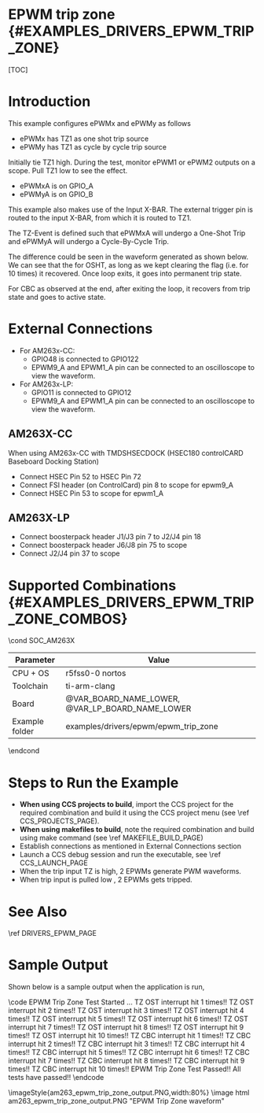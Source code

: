 # EPWM trip zone {#EXAMPLES_DRIVERS_EPWM_TRIP_ZONE}

[TOC]

# Introduction

This example configures ePWMx and ePWMy as follows
- ePWMx has TZ1 as one shot trip source
- ePWMy has TZ1 as cycle by cycle trip source

Initially tie TZ1 high. During the test, monitor ePWM1 or ePWM2
outputs on a scope. Pull TZ1 low to see the effect.
- ePWMxA is on GPIO_A
- ePWMyA is on GPIO_B


This example also makes use of the Input X-BAR. The external
trigger pin is routed to the input X-BAR, from which it is routed to TZ1.

The TZ-Event is defined such that ePWMxA will undergo a One-Shot Trip
and ePWMyA will undergo a Cycle-By-Cycle Trip.

The difference could be seen in the waveform generated as shown below.
We can see that the for OSHT, as long as we kept clearing the flag (i.e. for 10 times) it recovered. Once loop exits, it goes into permanent trip state.

For CBC as observed at the end, after exiting the loop, it recovers from trip state and goes to active state.

# External Connections

- For AM263x-CC:
    - GPIO48 is connected to GPIO122
    - EPWM9_A and EPWM1_A pin can be connected to an oscilloscope to view the waveform.
- For AM263x-LP:
    - GPIO11 is connected to GPIO12
    - EPWM9_A and EPWM1_A pin can be connected to an oscilloscope to view the waveform.

## AM263X-CC
When using AM263x-CC with TMDSHSECDOCK (HSEC180 controlCARD Baseboard Docking Station)
- Connect HSEC Pin 52 to HSEC Pin 72
- Connect FSI header (on ControlCard) pin 8 to scope for epwm9_A
- Connect HSEC Pin 53 to scope for epwm1_A

## AM263X-LP
- Connect boosterpack header J1/J3 pin 7 to J2/J4 pin 18
- Connect boosterpack header J6/J8 pin 75 to scope
- Connect J2/J4 pin 37 to scope


# Supported Combinations {#EXAMPLES_DRIVERS_EPWM_TRIP_ZONE_COMBOS}

\cond SOC_AM263X

 Parameter      | Value
 ---------------|-----------
 CPU + OS       | r5fss0-0 nortos
 Toolchain      | ti-arm-clang
 Board          | @VAR_BOARD_NAME_LOWER, @VAR_LP_BOARD_NAME_LOWER
 Example folder | examples/drivers/epwm/epwm_trip_zone

\endcond



# Steps to Run the Example

- **When using CCS projects to build**, import the CCS project for the required combination
  and build it using the CCS project menu (see \ref CCS_PROJECTS_PAGE).
- **When using makefiles to build**, note the required combination and build using
  make command (see \ref MAKEFILE_BUILD_PAGE)
- Establish connections as mentioned in External Connections section
- Launch a CCS debug session and run the executable, see \ref CCS_LAUNCH_PAGE
- When the trip input TZ is high, 2 EPWMs generate PWM waveforms.
- When trip input is pulled low , 2 EPWMs gets tripped.

# See Also

\ref DRIVERS_EPWM_PAGE

# Sample Output

Shown below is a sample output when the application is run,

\code
EPWM Trip Zone Test Started ...
TZ OST interrupt hit 1 times!!
TZ OST interrupt hit 2 times!!
TZ OST interrupt hit 3 times!!
TZ OST interrupt hit 4 times!!
TZ OST interrupt hit 5 times!!
TZ OST interrupt hit 6 times!!
TZ OST interrupt hit 7 times!!
TZ OST interrupt hit 8 times!!
TZ OST interrupt hit 9 times!!
TZ OST interrupt hit 10 times!!
TZ CBC interrupt hit 1 times!!
TZ CBC interrupt hit 2 times!!
TZ CBC interrupt hit 3 times!!
TZ CBC interrupt hit 4 times!!
TZ CBC interrupt hit 5 times!!
TZ CBC interrupt hit 6 times!!
TZ CBC interrupt hit 7 times!!
TZ CBC interrupt hit 8 times!!
TZ CBC interrupt hit 9 times!!
TZ CBC interrupt hit 10 times!!
EPWM Trip Zone Test Passed!!
All tests have passed!!
\endcode

\imageStyle{am263_epwm_trip_zone_output.PNG,width:80%}
 \image html am263_epwm_trip_zone_output.PNG "EPWM Trip Zone waveform"